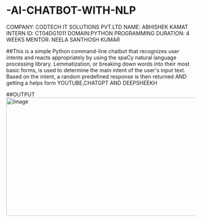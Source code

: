 # -AI-CHATBOT-WITH-NLP
COMPANY: CODTECH IT SOLUTIONS PVT.LTD
NAME: ABHISHEK KAMAT
INTERN ID: CT04DG1011
DOMAIN:PYTHON PROGRAMMING 
DURATION: 4 WEEKS 
MENTOR: NEELA SANTHOSH KUMAR


##This is a simple Python command-line chatbot that recognizes user intents and reacts appropriately by using the spaCy natural language processing library. Lemmatization, or breaking down words into their most basic forms, is used to determine the main intent of the user's input text. Based on the intent, a random predefined response is then returned AND getting a helps form YOUTUBE,CHATGPT AND DEEPSHEEKH


##OUTPUT
<img width="1335" height="317" alt="Image" src="https://github.com/user-attachments/assets/cdc8e20b-4530-4fb8-b524-650428a03ede" />
